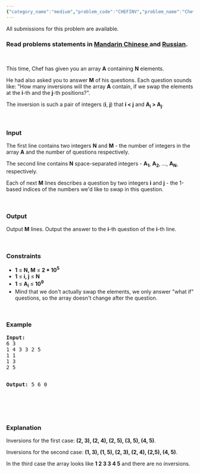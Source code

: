 ```yaml
---
{"category_name":"medium","problem_code":"CHEFINV","problem_name":"Chef and Swaps","languages_supported":{"0":"ADA","1":"ASM","2":"BASH","3":"BF","4":"C","5":"C99 strict","6":"CAML","7":"CLOJ","8":"CLPS","9":"CPP 4.3.2","10":"CPP 4.9.2","11":"CPP14","12":"CS2","13":"D","14":"ERL","15":"FORT","16":"FS","17":"GO","18":"HASK","19":"ICK","20":"ICON","21":"JAVA","22":"JS","23":"LISP clisp","24":"LISP sbcl","25":"LUA","26":"NEM","27":"NICE","28":"NODEJS","29":"PAS fpc","30":"PAS gpc","31":"PERL","32":"PERL6","33":"PHP","34":"PIKE","35":"PRLG","36":"PYTH","37":"PYTH 3.4","38":"RUBY","39":"SCALA","40":"SCM guile","41":"SCM qobi","42":"ST","43":"TCL","44":"TEXT","45":"WSPC"},"max_timelimit":1,"source_sizelimit":50000,"problem_author":"berezin","problem_tester":"xcwgf666","date_added":"24-03-2014","tags":{"0":"berezin","1":"fenwick","2":"inversions","3":"medium","4":"sept14"},"editorial_url":"http://discuss.codechef.com/problems/CHEFINV","time":{"view_start_date":1410773400,"submit_start_date":1410773400,"visible_start_date":1410773400,"end_date":1735669800},"layout":"problem"}
---
```

<span class="solution-visible-txt">All submissions for this problem are available.</span><h3> Read problems statements in <a target="_blank" href="http://www.codechef.com/download/translated/SEPT14/mandarin/CHEFINV.pdf">Mandarin Chinese </a> and <a target="_blank" href="http://www.codechef.com/download/translated/SEPT14/russian/CHEFINV.pdf">Russian</a>.</h3>
<p> </p>
<p>This time, Chef has given you an array <b>A</b> containing <b>N</b> elements.</p>
<p>He had also asked you to answer <b>M</b> of his questions. Each question sounds like: "How many inversions will the array <b>A</b> contain, if we swap the elements at the <b>i</b>-th and the <b>j</b>-th positions?". </p>
<p>The inversion is such a pair of integers (<b>i</b>, <b>j</b>) that <b>i &lt; j</b> and <b>A<sub>i</sub> > A<sub>j</sub></b>. </p>
<p> </p>
<h3>Input</h3>
<p>The first line contains two integers <b>N</b> and <b>M</b> - the number of integers in the array <b>A</b> and the number of questions respectively. </p>
<p>The second line contains <b>N</b> space-separated integers - <b>A<sub>1</sub></b>, <b>A<sub>2</sub></b>, ..., <b>A<sub>N</sub></b>, respectively. </p>
<p>Each of next <b>M</b> lines describes a question by two integers <b>i</b> and <b>j</b> - the 1-based indices of the numbers we'd like to swap in this question. 

</p><p> </p>
<h3>Output</h3>
<p>Output <b>M</b> lines. Output the answer to the <b>i</b>-th question of the <b>i</b>-th line.</p>
<p> </p>
<h3>Constraints</h3>
<ul>
<li><b>1</b> ≤ <b>N, M</b> ≤ <b>2 * 10<sup>5</sup></b></li>
<li><b>1</b> ≤ <b>i, j</b> ≤ <b>N</b></li>
<li><b>1</b> ≤ <b>A<sub>i</sub></b> ≤ <b>10<sup>9</sup></b></li>
<li>Mind that we don't actually swap the elements, we only answer "what if" questions, so the array doesn't change after the question.</li>
</ul>
<p> </p>
<h3>Example</h3>
<pre><b>Input:</b>
6 3
1 4 3 3 2 5
1 1
1 3
2 5

<b>Output:</b>
5
6
0

</pre><p> </p>
<h3>Explanation</h3>
<p>Inversions for the first case: <b>(2, 3), (2, 4), (2, 5), (3, 5), (4, 5)</b>. </p>
<p>Inversions for the second case: <b>(1, 3), (1, 5), (2, 3), (2, 4), (2,5), (4, 5)</b>. </p>
<p>In the third case the array looks like <b>1 2 3 3 4 5</b> and there are no inversions. </p>
